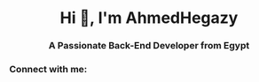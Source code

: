 <h1 align="center">Hi 👋, I'm AhmedHegazy</h1>
<h3 align="center">A Passionate Back-End Developer from Egypt</h3>

<h3 align="left">Connect with me:</h3>
<p align="left">
</p>
